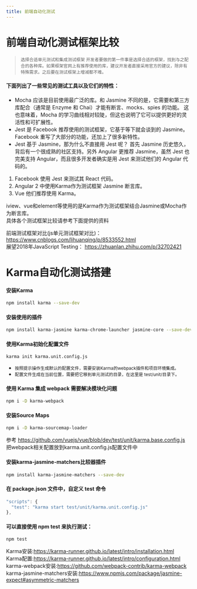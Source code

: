 ```yaml
---
title: 前端自动化测试
---
```


# 前端自动化测试框架比较 

> <small>选择合适单元测试和集成测试框架 开发者要做的第一件事是选择合适的框架，找到与之配合的各种库。如果框架官网上有推荐使用的库，建议开发者直接采用官方的建议，除非有特殊需求。之后要在测试框架上增减都不难。</small>

#### 下面列出了一些常见的测试工具以及它们的特性： 
* Mocha 应该是目前使用最广泛的库。和 Jasmine 不同的是，它需要和第三方库配合（通常是 Enzyme 和 Chai）才能有断言、mocks、spies 的功能。 这也意味着，Mocha 的学习曲线相对较陡，但这也说明了它可以提供更好的灵活性和可扩展性。
* Jest 是 Facebook 推荐使用的测试框架，它基于等下就会谈到的 Jasmine。Facebook 重写了大部分的功能，还加上了很多新特性。
* Jest 基于 Jasmine，那为什么不直接用 Jest 呢？ 首先 Jasmine 历史悠久，背后有一个很成熟的社区支持。另外 Angular 更推荐 Jasmine，虽然 Jest 也完美支持 Angular，而且很多开发者确实是用 Jest 来测试他们的 Angular 代码的。

1. Facebook 使用 Jest 来测试其 React 代码。 
2. Angular 2 中使用Karma作为测试框架 Jasmine 断言库。 
3. Vue 他们推荐使用 Karma。

iview、vue和element等使用的是Karma作为测试框架结合Jasmine或Mocha作为断言库。 
<br>
具体各个测试框架比较请参考下面提供的资料

前端测试框架对比(js单元测试框架对比)： https://www.cnblogs.com/lihuanqing/p/8533552.html 
<br>
展望2018年JavaScript Testing： https://zhuanlan.zhihu.com/p/32702421


# Karma自动化测试搭建

#### 安装Karma

```bash
npm install karma --save-dev
```

#### 安装使用的插件

```bash
npm install karma-jasmine karma-chrome-launcher jasmine-core --save-dev
```

#### 使用Karma初始化配置文件

```bash
karma init karma.unit.config.js
```

*  <small>按照提示操作生成默认的配置文件，需要安装Karma的webpack插件和项目环境集成。</small>
*  <small>配置文件生成在当前位置，需要把它移到单元测试的目录，在这里是 test/unit/目录下。</small>

#### 使用 Karma 集成 webpack 需要解决模块化问题
```bash
npm i -D karma-webpack
```

#### 安装Source Maps
```bash
npm i -D karma-sourcemap-loader
```

参考 https://github.com/vuejs/vue/blob/dev/test/unit/karma.base.config.js
<br>
把webpack相关配置放到karma.unit.config.js配置文件中

#### 安装karma-jasmine-matchers比较器插件
```bash
npm install karma-jasmine-matchers --save-dev
```

#### 在 package.json 文件中，自定义 test 命令
```javascript
"scripts": {
  "test": "karma start test/unit/karma.unit.config.js"
},
```

#### 可以直接使用 npm test 来执行测试：
```bash
npm test
```

Karma安装:https://karma-runner.github.io/latest/intro/installation.html
<br>
Karma配置:https://karma-runner.github.io/latest/intro/configuration.html
<br>
karma-webpack安装:https://github.com/webpack-contrib/karma-webpack
<br>
karma-jasmine-matchers安装:https://www.npmjs.com/package/jasmine-expect#asymmetric-matchers